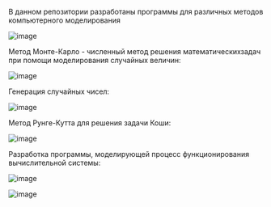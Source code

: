 В данном репозитории разработаны  программы для различных методов компьютерного моделирования

![image](https://github.com/krissstyu02/Math__model/assets/94697684/c7260b29-f784-4d8e-822e-de2177c9b9f7)

Метод Монте-Карло - численный метод решения математическихзадач при помощи моделирования случайных величин:

![image](https://github.com/krissstyu02/Math__model/assets/94697684/4e51fa13-5411-4d13-819f-976087294298)

Генерация случайных чисел:

![image](https://github.com/krissstyu02/Math__model/assets/94697684/c1a922b3-4484-4c5a-b837-d21b0342b4c5)

Метод Рунге-Кутта для решения задачи Коши:

![image](https://github.com/krissstyu02/Math__model/assets/94697684/5ae5656d-ced8-4a2f-b8a4-ac16b41ad7f3)

Разработка программы, моделирующей процесс функционирования вычислительной системы:

![image](https://github.com/krissstyu02/Math__model/assets/94697684/a5ec1f68-bc07-4ddc-9f43-1d9e2464ca67)

![image](https://github.com/krissstyu02/Math__model/assets/94697684/aa316b7e-f117-4fb3-abb1-805425439f69)






